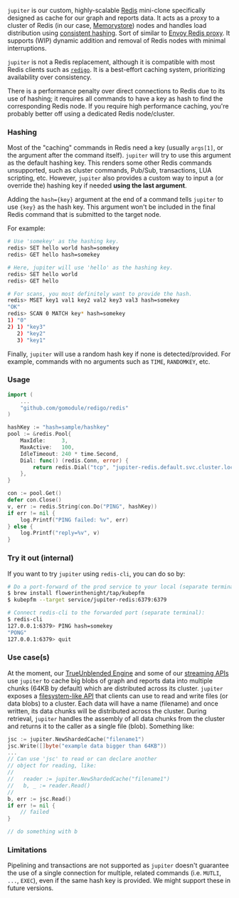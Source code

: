 `jupiter` is our custom, highly-scalable [Redis](https://redis.io/) mini-clone specifically designed as cache for our graph and reports data. It acts as a proxy to a cluster of Redis (in our case, [Memorystore](https://cloud.google.com/memorystore)) nodes and handles load distribution using [consistent hashing](https://en.wikipedia.org/wiki/Consistent_hashing). Sort of similar to [Envoy Redis proxy](https://www.envoyproxy.io/docs/envoy/latest/intro/arch_overview/other_protocols/redis). It supports (WIP) dynamic addition and removal of Redis nodes with minimal interruptions.

`jupiter` is not a Redis replacement, although it is compatible with most Redis clients such as [`redigo`](https://github.com/gomodule/redigo). It is a best-effort caching system, prioritizing availability over consistency.

There is a performance penalty over direct connections to Redis due to its use of hashing; it requires all commands to have a key as hash to find the corresponding Redis node. If you require high performance caching, you're probably better off using a dedicated Redis node/cluster.

### Hashing

Most of the "caching" commands in Redis need a key (usually `args[1]`, or the argument after the command itself). `jupiter` will try to use this argument as the default hashing key. This renders some other Redis commands unsupported, such as cluster commands, Pub/Sub, transactions, LUA scripting, etc. However, `jupiter` also provides a custom way to input a (or override the) hashing key if needed **using the last argument**.

Adding the `hash={key}` argument at the end of a command tells `jupiter` to use `{key}` as the hash key. This argument won't be included in the final Redis command that is submitted to the target node.

For example:

```sh
# Use 'somekey' as the hashing key.
redis> SET hello world hash=somekey
redis> GET hello hash=somekey

# Here, jupiter will use 'hello' as the hashing key.
redis> SET hello world
redis> GET hello

# For scans, you most definitely want to provide the hash.
redis> MSET key1 val1 key2 val2 key3 val3 hash=somekey
"OK"
redis> SCAN 0 MATCH key* hash=somekey
1) "0"
2) 1) "key3"
   2) "key2"
   3) "key1"
```

Finally, `jupiter` will use a random hash key if none is detected/provided. For example, commands with no arguments such as `TIME`, `RANDOMKEY`, etc.

### Usage

```go
import (
    ...
    "github.com/gomodule/redigo/redis"
)

hashKey := "hash=sample/hashkey"
pool := &redis.Pool{
    MaxIdle:     3,
    MaxActive:   100,
    IdleTimeout: 240 * time.Second,
    Dial: func() (redis.Conn, error) {
        return redis.Dial("tcp", "jupiter-redis.default.svc.cluster.local:6379")
    },
}

con := pool.Get()
defer con.Close()
v, err := redis.String(con.Do("PING", hashKey))
if err != nil {
    log.Printf("PING failed: %v", err)
} else {
    log.Printf("reply=%v", v)
}
```

### Try it out (internal)

If you want to try `jupiter` using `redis-cli`, you can do so by:

```sh
# Do a port-forward of the prod service to your local (separate terminal):
$ brew install flowerinthenight/tap/kubepfm
$ kubepfm --target service/jupiter-redis:6379:6379

# Connect redis-cli to the forwarded port (separate terminal):
$ redis-cli
127.0.0.1:6379> PING hash=somekey
"PONG"
127.0.0.1:6379> quit
```

### Use case(s)

At the moment, our [TrueUnblended Engine](https://labs.alphaus.cloud/docs/trueunblended/) and some of our [streaming APIs](https://labs.alphaus.cloud/blueapidocs/#/Cost) use `jupiter` to cache big blobs of graph and reports data into multiple chunks (64KB by default) which are distributed across its cluster. `jupiter` exposes a [filesystem-like API](https://github.com/mobingilabs/ouchan/tree/master/pkg/jupiter) that clients can use to read and write files (or data blobs) to a cluster. Each data will have a name (filename) and once written, its data chunks will be distributed across the cluster. During retrieval, `jupiter` handles the assembly of all data chunks from the cluster and returns it to the caller as a single file (blob). Something like:

```go
jsc := jupiter.NewShardedCache("filename1")
jsc.Write([]byte("example data bigger than 64KB"))
...
// Can use 'jsc' to read or can declare another
// object for reading, like:
//
//   reader := jupiter.NewShardedCache("filename1")
//   b, _ := reader.Read()
//
b, err := jsc.Read()
if err != nil {
    // failed
}

// do something with b
```

### Limitations

Pipelining and transactions are not supported as `jupiter` doesn't guarantee the use of a single connection for multiple, related commands (i.e. `MUTLI`, `...`, `EXEC`), even if the same hash key is provided. We might support these in future versions.
